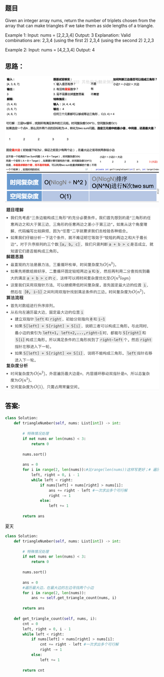 ## 题目
Given an integer array nums, return the number of triplets chosen from the array that can make triangles if we take them as side lengths of a triangle.


Example 1:
Input: nums = [2,2,3,4]
Output: 3
Explanation: Valid combinations are: 
2,3,4 (using the first 2)
2,3,4 (using the second 2)
2,2,3

Example 2:
Input: nums = [4,2,3,4]
Output: 4

## 思路：
![pp](https://github.com/SSRRBB/Leetcode/blob/main/Images/08.png)
![pp](https://github.com/SSRRBB/Leetcode/blob/main/Images/09.png)
![pp](https://github.com/SSRRBB/Leetcode/blob/main/Images/10.png)
![pp](https://github.com/SSRRBB/Leetcode/blob/main/Images/11.png)


![pp](https://github.com/SSRRBB/Leetcode/blob/main/Images/12.png)


## 答案:
```python
class Solution:
    def triangleNumber(self, nums: List[int]) -> int:
        
        # 特殊情况处理
        if not nums or len(nums) < 3:
            return 0

        nums.sort()

        ans = 0
        for i in range(2, len(nums)):#比range(len(nums))这样写更好；# 遍历最大边在最大边的左边寻找两个小边
            left, right = 0, i - 1
            while left < right:
                if nums[left] + nums[right] > nums[i]:
                    ans += right - left #一次求出多个可行解
                    right -= 1 
                else:
                    left += 1
                
        return ans

```

夏天
```python
class Solution:
    def triangleNumber(self, nums: List[int]) -> int:
       
        # 特殊情况处理
        if not nums or len(nums) < 3:
            return 0

        nums.sort()

        ans = 0
        #遍历最大边，在最大边的左边寻找两个小边
        for i in range(2, len(nums)):
            ans += self.get_triangle_count(nums, i)

        return ans

    def get_triangle_count(self, nums, i):
        cnt = 0
        left, right = 0, i - 1
        while left < right:
            if nums[left] + nums[right] > nums[i]:
                cnt += right - left #一次求出多个可行解
                right -= 1 
            else:
                left += 1

        return cnt
```

